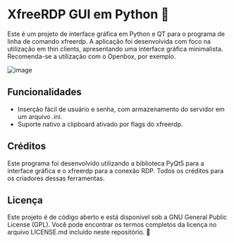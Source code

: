 # XfreeRDP GUI em Python 🐍

Este é um projeto de interface gráfica em Python e QT para o programa de linha de comando xfreerdp. A aplicação foi desenvolvida com foco na utilização em thin clients, apresentando uma interface gráfica minimalista. Recomenda-se a utilização com o Openbox, por exemplo.

![image](https://github.com/MaffSi/PyGuiRDP/assets/80588387/23e9e613-b526-43c8-a352-df2b0e837d56)

## Funcionalidades

- Inserção fácil de usuário e senha, com armazenamento do servidor em um arquivo .ini.
- Suporte nativo a clipboard ativado por flags do xfreerdp.

## Créditos

Este programa foi desenvolvido utilizando a biblioteca PyQt5 para a interface gráfica e o xfreerdp para a conexão RDP. Todos os créditos para os criadores dessas ferramentas.

## Licença

Este projeto é de código aberto e está disponível sob a GNU General Public License (GPL). Você pode encontrar os termos completos da licença no arquivo LICENSE.md incluído neste repositório. 📝
